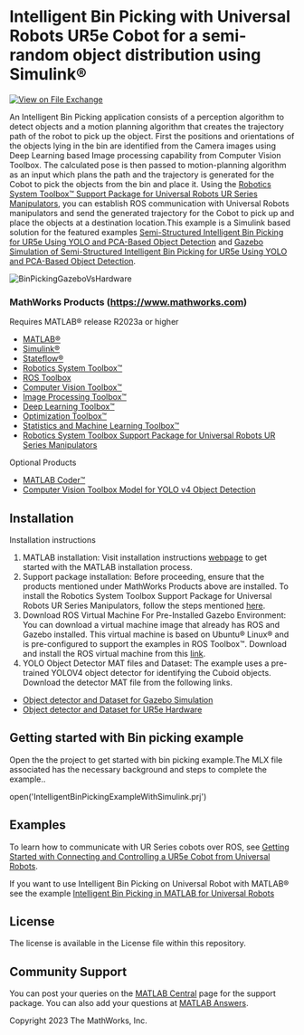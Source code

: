 # Intelligent Bin Picking with Universal Robots UR5e Cobot for a semi-random object distribution using Simulink&reg;
<!-- This is the "Title of the contribution" that was approved during the Community Contribution Review Process --> 

[![View <File Exchange Title> on File Exchange](https://www.mathworks.com/matlabcentral/images/matlab-file-exchange.svg)](https://www.mathworks.com/matlabcentral/fileexchange/####-file-exchange-title)  
<!-- Add this icon to the README if this repo also appears on File Exchange via the "Connect to GitHub" feature --> 

An Intelligent Bin Picking application consists of a perception algorithm to detect objects and a motion planning algorithm that creates the trajectory path of the robot to pick up the object. First the positions and orientations of the objects lying in the bin are identified from the Camera images using Deep Learning based Image processing capability from Computer Vision Toolbox. The calculated pose is then passed to motion-planning algorithm as an input which plans the path and the trajectory is generated for the Cobot to pick the objects from the bin and place it. 
Using the [Robotics System Toolbox&trade; Support Package for Universal Robots UR Series Manipulators](https://www.mathworks.com/matlabcentral/fileexchange/117530-robotics-system-toolboxtm-support-package-for-universal-robots-ur-series-manipulators), you can establish ROS communication with Universal Robots manipulators and send the generated trajectory for the Cobot to pick up and place the objects at a destination location.This example is a Simulink based solution for the featured examples [Semi-Structured Intelligent Bin Picking for UR5e Using YOLO and PCA-Based Object Detection](https://in.mathworks.com/help/supportpkg/urseries/ug/semi-structured-bin-picking-ur5e-yolo-pca-example.html) and [Gazebo Simulation of Semi-Structured Intelligent Bin Picking for UR5e Using YOLO and PCA-Based Object Detection](https://in.mathworks.com/help/supportpkg/urseries/ug/gazebo-simulation-ur5e-semistructured-intelligent-bin-picking-example.html).
  
![BinPickingGazeboVsHardware](https://user-images.githubusercontent.com/128445518/235844636-9c259295-9618-454f-bb3d-3e7f6c5697f8.gif)


<!--- If your project includes a visualation or any images or an App please include a screenshot in this README --->

<!--- Markdown supports the following HTML entities: © - &copy;  ® - &reg;  ™ - &trade;
More information about Trademarks can be found internally within the Checklist for Community Contributions and Supportfiles Confluence page--->

<!--- Please remember to delete all template related text that you are not using within your README.md ---> 

### MathWorks Products (https://www.mathworks.com)

Requires MATLAB&reg; release R2023a or higher
- [MATLAB&reg;](https://www.mathworks.com/products/matlab.html)
- [Simulink&reg;](https://in.mathworks.com/products/simulink.html)
- [Stateflow&reg;](https://in.mathworks.com/products/stateflow.html)
- [Robotics System Toolbox&trade;](https://www.mathworks.com/products/robotics.html)
- [ROS Toolbox](https://www.mathworks.com/products/ros.html)
- [Computer Vision Toolbox&trade;](https://www.mathworks.com/products/computer-vision.html)
- [Image Processing Toolbox&trade;](https://www.mathworks.com/products/image.html)
- [Deep Learning Toolbox&trade;](https://www.mathworks.com/products/deep-learning.html)
- [Optimization Toolbox&trade;](https://www.mathworks.com/products/optimization.html)
- [Statistics and Machine Learning Toolbox&trade;](https://www.mathworks.com/products/statistics.html)
- [Robotics System Toolbox Support Package for Universal Robots UR Series Manipulators](https://www.mathworks.com/matlabcentral/fileexchange/117530-robotics-system-toolbox-support-package-for-universal-robots-ur-series-manipulators)

Optional Products
- [MATLAB Coder&trade;](https://www.mathworks.com/products/matlab-coder.html)
- [Computer Vision Toolbox Model for YOLO v4 Object Detection](https://www.mathworks.com/matlabcentral/fileexchange/107969-computer-vision-toolbox-model-for-yolo-v4-object-detection)

## Installation
Installation instructions

1. MATLAB installation: Visit installation instructions [webpage](https://in.mathworks.com/help/install/) to get started with the MATLAB installation process. 
2. Support package installation: Before proceeding, ensure that the products mentioned under MathWorks Products above are installed. To install the Robotics System Toolbox Support Package for Universal Robots UR Series Manipulators, follow the steps mentioned [here](https://in.mathworks.com/help/supportpkg/urseries/ug/install-support-for-manipulator-hardware.html).  
3. Download ROS Virtual Machine For Pre-Installed Gazebo Environment: You can download a virtual machine image that already has ROS and Gazebo installed. This virtual machine is based on Ubuntu® Linux® and is pre-configured to support the examples in ROS Toolbox™. Download and install the ROS virtual machine from this [link](https://in.mathworks.com/help/ros/ug/get-started-with-gazebo-and-a-simulated-turtlebot.html).
4. YOLO Object Detector MAT files and Dataset: The example uses a pre-trained YOLOV4 object detector for identifying the Cuboid objects. Download the detector MAT file from the following links.
- [Object detector and Dataset for Gazebo Simulation](https://ssd.mathworks.com/supportfiles/UniversalRobots/IntelligentBinPickingDataSet/Cuboidal_Object_Dataset_Sim.zip)
- [Object detector and Dataset for UR5e Hardware](https://ssd.mathworks.com/supportfiles/UniversalRobots/IntelligentBinPickingDataSet/Cuboidal_Object_Dataset_Real.zip)

## Getting started with Bin picking example
Open the the project to get started with bin picking example.The MLX file associated has the necessary background and steps to complete the example..

open('IntelligentBinPickingExampleWithSimulink.prj')



## Examples

To learn how to communicate with UR Series cobots over ROS, see [Getting Started with Connecting and Controlling a UR5e Cobot from Universal Robots](https://www.mathworks.com/help/supportpkg/urseries/ug/getting-started-controlling-ur5e.html). 
  
If you want to use Intelligent Bin Picking on Universal Robot with MATLAB® see the example [Intelligent Bin Picking in MATLAB for Universal Robots](https://www.mathworks.com/help/supportpkg/urseries/ug/semi-structured-bin-picking-ur5e-yolo-pca-example.html)
  
<!--- Make sure you have a repo set up correctly if you are to follow this formatting --->

## License
<!--- Make sure you have a License.txt within your Repo --->
The license is available in the License file within this repository.


## Community Support
You can post your queries on the [MATLAB Central](https://in.mathworks.com/matlabcentral/fileexchange/117530-robotics-system-toolboxtm-support-package-for-universal-robots-ur-series-manipulators) page for the support package.
You can also add your questions at [MATLAB Answers](https://www.mathworks.com/matlabcentral/answers/index).


Copyright 2023 The MathWorks, Inc.

<!--- Do not forget to the add the SECURITY.md to this repo --->
<!--- Add Topics #Topics to your Repo such as #MATLAB  --->

<!--- This is my comment --->

<!-- Include any Trademarks if this is the first time mentioning trademarked products (For Example:  MATLAB&reg; Simulink&reg; Trademark&trade; Simulink Test&#8482;) --> 

